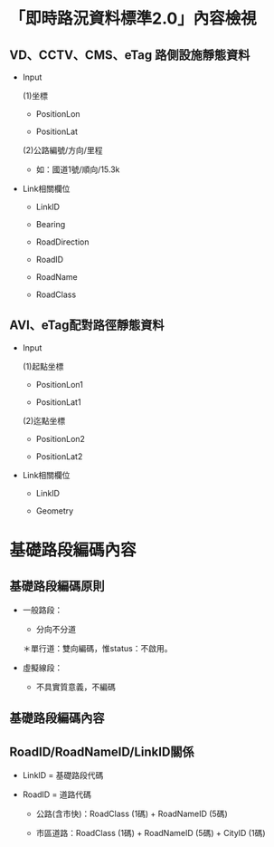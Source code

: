 # 「即時路況資料標準2.0」內容檢視

## VD、CCTV、CMS、eTag 路側設施靜態資料

* Input

  (1)坐標
  
    * PositionLon

    * PositionLat
    
  (2)公路編號/方向/里程
  
    * 如：國道1號/順向/15.3k

* Link相關欄位

  * LinkID

  * Bearing

  * RoadDirection

  * RoadID

  * RoadName

  * RoadClass

## AVI、eTag配對路徑靜態資料

* Input

  (1)起點坐標
  
    * PositionLon1

    * PositionLat1
  
  (2)迄點坐標
  
    * PositionLon2

    * PositionLat2

* Link相關欄位

  * LinkID

  * Geometry


# 基礎路段編碼內容

## 基礎路段編碼原則

* 一般路段：

  * 分向不分道
  
  ＊單行道：雙向編碼，惟status：不啟用。

* 虛擬線段：

  * 不具實質意義，不編碼

## 基礎路段編碼內容

## RoadID/RoadNameID/LinkID關係

* LinkID = 基礎路段代碼
* RoadID = 道路代碼

  * 公路(含市快)：RoadClass (1碼) + RoadNameID (5碼)
  
  * 市區道路：RoadClass (1碼) + RoadNameID (5碼) + CityID (1碼)
  
